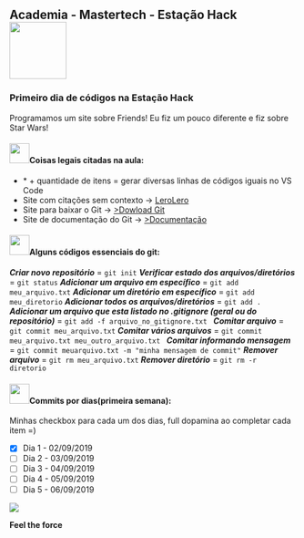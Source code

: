 <nav>
  <h1>Academia - Mastertech - Estação Hack  <img src="https://ftp.mastertech.com.br/Nginx-Fancyindex-Theme/Nginx-Fancyindex-Theme-light/estacao-logo.png"  width="100"  /></h1>
</nav>
  
<h3>Primeiro dia de códigos na Estação Hack </h3>
<p>Programamos um site sobre Friends! Eu fiz um pouco diferente e fiz sobre Star Wars!</p>

<h4><img src="https://media.giphy.com/media/dwDhATtza3TtS/source.gif"  width="35"  />Coisas legais citadas na aula:</h4>

<ul>
  <li> * + quantidade de itens = gerar diversas linhas de códigos iguais no VS Code </li>
  <li> Site com citações sem contexto ->  <a href="https://lerolero.com/" target="_blank">LeroLero</a>
  <li> Site para baixar o Git -> <a href="https://git-scm.com/downloads" target="_blank">>Dowload Git</a> </li>
  <li> Site de documentação do Git -> <a href="https://git-scm.com/doc"target="_blank">>Documentação</a> </li>
</ul>

<h4><img src="https://media.giphy.com/media/dwDhATtza3TtS/source.gif"  width="35"  />Alguns códigos essenciais do git:</h4>


 **_Criar novo repositório_** = `git init`
 **_Verificar estado dos arquivos/diretórios_** = `git status`
 **_Adicionar um arquivo em específico_** = `git add meu_arquivo.txt`
 **_Adicionar um diretório em específico_** = `git add meu_diretorio`
 **_Adicionar todos os arquivos/diretórios_** = `git add . `
 **_Adicionar um arquivo que esta listado no .gitignore (geral ou do repositório)_** = `git add -f arquivo_no_gitignore.txt `
 **_Comitar arquivo_** = `git commit meu_arquivo.txt` 
 **_Comitar vários arquivos_** = `git commit meu_arquivo.txt meu_outro_arquivo.txt `
 **_Comitar informando mensagem_** = `git commit meuarquivo.txt -m "minha mensagem de commit"`
 **_Remover arquivo_** = `git rm meu_arquivo.txt`
 **_Remover diretório_** = `git rm -r diretorio`


<h4><img src="https://media.giphy.com/media/dwDhATtza3TtS/source.gif"  width="35"  />Commits por dias(primeira semana):</h4>

Minhas checkbox para cada um dos dias, full dopamina ao completar cada item =)
  
- [x] Dia 1 - 02/09/2019
- [ ] Dia 2 - 03/09/2019
- [ ] Dia 3 - 04/09/2019
- [ ] Dia 4 - 05/09/2019
- [ ] Dia 5 - 06/09/2019

<footer>
 
<img src="https://media.giphy.com/media/rHR8qP1mC5V3G/source.gif"/>
  
<b>Feel the force</b>
  

</footer>
